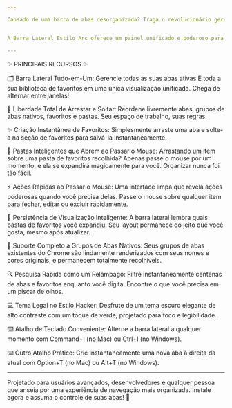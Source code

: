 ```yaml
---

Cansado de uma barra de abas desorganizada? Traga o revolucionário gerenciamento de abas verticais do navegador Arc diretamente para o seu Google Chrome! 🚀


A Barra Lateral Estilo Arc oferece um painel unificado e poderoso para gerenciar todas as suas abas e favoritos em uma interface limpa. Aumente sua produtividade e organize sua vida digital com facilidade.

---
```


✨ PRINCIPAIS RECURSOS ✨


🗂️ Barra Lateral Tudo-em-Um: Gerencie todas as suas abas ativas E toda a sua biblioteca de favoritos em uma única visualização unificada. Chega de alternar entre janelas!

🤏 Liberdade Total de Arrastar e Soltar: Reordene livremente abas, grupos de abas nativos, favoritos e pastas. Seu espaço de trabalho, suas regras.

✨ Criação Instantânea de Favoritos: Simplesmente arraste uma aba e solte-a na seção de favoritos para salvá-la instantaneamente.

📂 Pastas Inteligentes que Abrem ao Passar o Mouse: Arrastando um item sobre uma pasta de favoritos recolhida? Apenas passe o mouse por um momento, e ela se expandirá magicamente para você. Organizar nunca foi tão fácil.

⚡ Ações Rápidas ao Passar o Mouse: Uma interface limpa que revela ações poderosas quando você precisa delas. Passe o mouse sobre qualquer item para fechar, editar ou excluir rapidamente.

🧠 Persistência de Visualização Inteligente: A barra lateral lembra quais pastas de favoritos você expandiu. Seu layout permanece do jeito que você gosta, mesmo após atualizar.

🎨 Suporte Completo a Grupos de Abas Nativos: Seus grupos de abas existentes do Chrome são lindamente renderizados com seus nomes e cores originais, e permanecem totalmente recolhíveis.

🔍 Pesquisa Rápida como um Relâmpago: Filtre instantaneamente centenas de abas e favoritos enquanto você digita. Encontre o que você precisa em um piscar de olhos.

💻 Tema Legal no Estilo Hacker: Desfrute de um tema escuro elegante de alto contraste com um toque de verde, projetado para foco e legibilidade.

⌨️ Atalho de Teclado Conveniente: Alterne a barra lateral a qualquer momento com Command+I (no Mac) ou Ctrl+I (no Windows).

⌨️ Outro Atalho Prático: Crie instantaneamente uma nova aba à direita da atual com Option+T (no Mac) ou Alt+T (no Windows).


---


Projetado para usuários avançados, desenvolvedores e qualquer pessoa que anseia por uma experiência de navegação mais organizada. Instale agora e assuma o controle de suas abas! 🌟
